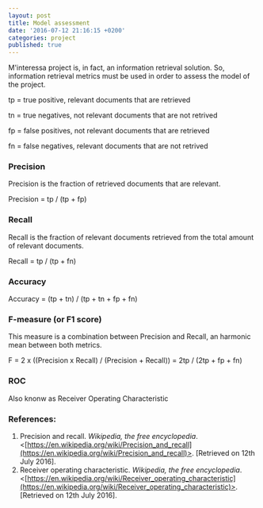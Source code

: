 ```yaml
---
layout: post
title: Model assessment
date: '2016-07-12 21:16:15 +0200'
categories: project
published: true
---
```

M'interessa project is, in fact, an information retrieval solution. So, information retrieval metrics must be used in order to assess the model of the project.

tp = true positive, relevant documents that are retrieved

tn = true negatives, not relevant documents that are not retrived

fp = false positives, not relevant documents that are retrieved

fn = false negatives, relevant documents that are not retrived

### Precision

Precision is the fraction of retrieved documents that are relevant.

Precision = tp / (tp + fp)

### Recall

Recall is the fraction of relevant documents retrieved from the total amount of relevant documents.

Recall = tp / (tp + fn)

### Accuracy

Accuracy = (tp + tn) / (tp + tn + fp + fn)

### F-measure (or F1 score)

This measure is a combination between Precision and Recall, an harmonic mean between both metrics.

F = 2 x ((Precision x Recall) / (Precision + Recall)) = 2tp / (2tp + fp + fn)

### ROC

Also knonw as Receiver Operating Characteristic

### References:

1. Precision and recall. _Wikipedia, the free encyclopedia_. <[https://en.wikipedia.org/wiki/Precision_and_recall](https://en.wikipedia.org/wiki/Precision_and_recall)>. [Retrieved on 12th July 2016].
2. Receiver operating characteristic. _Wikipedia, the free encyclopedia_. <[https://en.wikipedia.org/wiki/Receiver_operating_characteristic](https://en.wikipedia.org/wiki/Receiver_operating_characteristic)>. [Retrieved on 12th July 2016].
